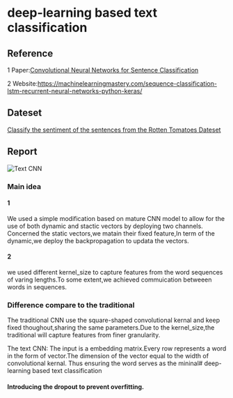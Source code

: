 # deep-learning based text classification

##  Reference
1 Paper:[Convolutional Neural Networks for Sentence Classification](https://arxiv.org/abs/1408.5882)

2 Website:https://machinelearningmastery.com/sequence-classification-lstm-recurrent-neural-networks-python-keras/
## Dateset
[Classify the sentiment of the sentences from the Rotten Tomatoes Dateset](https://www.kaggle.com/c/sentiment-analysis-on-movie-reviews)

## Report

![Text CNN](https://i-blog.csdnimg.cn/blog_migrate/e9a650dd82da0e885e8b913a85a0edfd.png#pic_center)
### Main idea
#### 1
We used a simple modification based on mature CNN model to allow for the use of both dynamic and stactic vectors by deploying two channels.
Concerned the static vectors,we matain their fixed feature,In term of the dynamic,we deploy the backpropagation to updata the vectors.

#### 2
we used different kernel_size to capture features from the word sequences of varing lengths.To some extent,we achieved commuication betweeen words in sequences.
### Difference compare to the traditional
The traditional CNN use the square-shaped convolutional kernal and keep fixed thoughout,sharing the same parameters.Due to the kernel_size,the traditional will capture features from  finer granularity.

The text CNN: The input is a embedding matrix.Every row represents a word in the form of vector.The dimension of the vector equal to the width of convolutional kernal. Thus ensuring the word serves as the mininal# deep-learning based text classification


#### Introducing the dropout to prevent overfitting.





